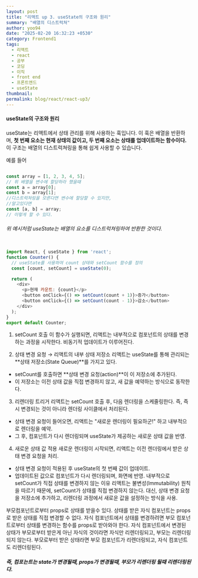 ```yaml
---
layout: post
title: "리액트 up 3. useState의 구조와 원리"
summary: "배열의 디스트럭쳐"
author: yoo94
date: "2025-02-20 16:32:23 +0530"
category: Frontend1
tags:
  - 리액트
  - react
  - 공부
  - 코딩
  - 이직
  - front end
  - 프론트엔드
  - useState
thumbnail: 
permalink: blog/react/react-up3/
---
```


#### useState의 구조와 원리
useState는 리액트에서 상태 관리를 위해 사용하는 훅입니다.
이 훅은 배열을 반환하며, **첫 번째 요소는 현재 상태의 값이고, 두 번째 요소는 상태를 업데이트하는 함수이다.** 
이 구조는 배열의 디스트럭쳐링을 통해 쉽게 사용할 수 있습니다.

예를 들어
```js

const array = [1, 2, 3, 4, 5];
// 위 배열을 변수에 할당하라 했을때
const a = array[0];
const b = array[1];
//디스트럭쳐링을 모른다면 변수에 할당할 수 있지만,
//알고있다면
const [a, b] = array;
// 이렇게 할 수 있다.

```

###### 위 예시처럼 useState는 배열의 요소를 디스트럭쳐링하여 반환한 것이다.

```js

import React, { useState } from 'react';
function Counter() {
  // useState를 사용하여 count 상태와 setCount 함수를 정의
  const [count, setCount] = useState(0);

  return (
    <div>
      <p>현재 카운트: {count}</p>
      <button onClick={() => setCount(count + 1)}>증가</button>
      <button onClick={() => setCount(count - 1)}>감소</button>
    </div>
  );
}
export default Counter;
```

1. setCount 호출
이 함수가 실행되면, 리액트는 내부적으로 컴포넌트의 상태를 변경하는 과정을 시작한다. 비동기적 업데이트가 이루어진다.

2. 상태 변경 요청 → 리액트의 내부 상태 저장소
   리액트는 useState를 통해 관리되는 **상태 저장소(State Queue)**를 가지고 있다.
- setCount를 호출하면 **상태 변경 요청(action)**이 이 저장소에 추가된다.
- 이 저장소는 이전 상태 값을 직접 변경하지 않고, 새 값을 예약하는 방식으로 동작한다.

3. 리렌더링 트리거
   리액트는 setCount 호출 후, 다음 렌더링을 스케줄링한다. 즉, 즉시 변경되는 것이 아니라 렌더링 사이클에서 처리된다.
- 상태 변경 요청이 들어오면, 리액트는 "새로운 렌더링이 필요하군!" 하고 내부적으로 렌더링을 예약.
- 그 후, 컴포넌트가 다시 렌더링되며 useState가 제공하는 새로운 상태 값을 반영.

4. 새로운 상태 값 적용
   새로운 렌더링이 시작되면, 리액트는 이전 렌더링에서 받은 상태 변경 요청을 처리.
- 상태 변경 요청이 적용된 후 useState의 첫 번째 값이 업데이트.
- 업데이트된 값으로 컴포넌트가 다시 렌더링되며, 화면에 반영.
  내부적으로 setCount가 직접 상태를 변경하지 않는 이유
  리액트는 불변성(Immutability) 원칙을 따르기 때문에, setCount가 상태를 직접 변경하지 않는다.
  대신, 상태 변경 요청을 저장소에 추가하고, 리렌더링 과정에서 새로운 값을 설정하는 방식을 사용.

부모컴포넌트로부터 props로 상태를 받을수 있다. 상태를 받은 자식 컴포넌트는 props로 받은 상태를 직접 변경할 수 없다.
자식 컴포넌트에서 상태를 변경하려면 부모 컴포넌트로부터 상태를 변경하는 함수를 props로 받아와야 한다.
자식 컴포넌트에서 변경된 상태가 부모로부터 받은게 아닌 자식의 것이라면 자식만 리렌더링되고, 부모는 리렌더링되지 않는다.
부모로부터 받은 상태라면 부모 컴포넌트가 리렌더링되고, 자식 컴포넌트도 리렌더링된다.

##### 즉, 컴포는트는 state가 변경될때, props가 변경될때, 부모가 리렌더링 될때 리렌더링된다.